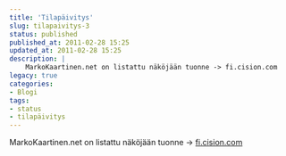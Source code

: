 ```yaml
---
title: 'Tilapäivitys'
slug: tilapaivitys-3
status: published
published_at: 2011-02-28 15:25
updated_at: 2011-02-28 15:25
description: |
    MarkoKaartinen.net on listattu näköjään tuonne -> fi.cision.com
legacy: true
categories:
- Blogi
tags:
- status
- tilapäivitys
---
```


<p>MarkoKaartinen.net on listattu näköjään tuonne -&gt; <a href="http://fi.cision.com/fi/Tietopankki/Top-10--blogit/Top-blogit-Suomessa/" target="_blank">fi.cision.com</a></p>